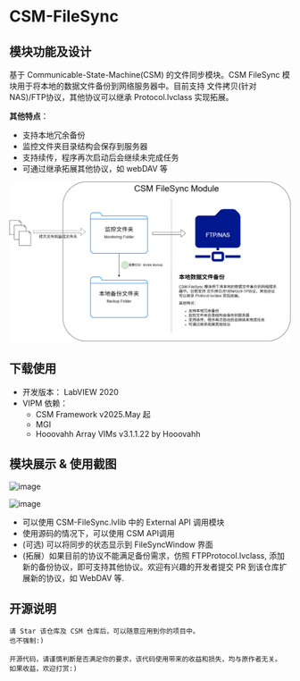 # CSM-FileSync

## 模块功能及设计

基于 Communicable-State-Machine(CSM) 的文件同步模块。CSM FileSync 模块用于将本地的数据文件备份到网络服务器中。目前支持 文件拷贝(针对NAS)/FTP协议，其他协议可以继承 Protocol.lvclass 实现拓展。

**其他特点**：

- 支持本地冗余备份
- 监控文件夹目录结构会保存到服务器
- 支持续传，程序再次启动后会继续未完成任务
- 可通过继承拓展其他协议，如 webDAV 等

![CSM FileSync Module](_doc/CSM%20FileSync%20Module.png)

## 下载使用

- 开发版本： LabVIEW 2020
- VIPM 依赖：
  - CSM Framework v2025.May 起
  - MGI
  - Hooovahh Array VIMs v3.1.1.22 by Hooovahh

## 模块展示 & 使用截图

![image](https://github.com/user-attachments/assets/9a9cb5a6-106f-4a60-823e-7ce471767a4d)

![image](https://github.com/user-attachments/assets/ea977005-3c3b-4476-9cb1-c83e3ec27fba)

- 可以使用 CSM-FileSync.lvlib 中的 External API 调用模块
- 使用源码的情况下，可以使用 CSM API调用
- (可选) 可以将同步的状态显示到 FileSyncWindow 界面
- (拓展）如果目前的协议不能满足备份需求，仿照 FTPProtocol.lvclass, 添加新的备份协议，即可支持其他协议。欢迎有兴趣的开发者提交 PR 到该仓库扩展新的协议，如 WebDAV 等.

## 开源说明

```
请 Star 该仓库及 CSM 仓库后，可以随意应用到你的项目中。
也不强制:) 

开源代码，请谨慎判断是否满足你的要求，该代码使用带来的收益和损失，均与原作者无关。
如果收益，欢迎打赏:)
```

